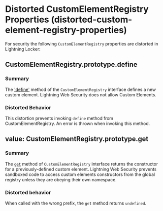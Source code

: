 # Distorted CustomElementRegistry Properties (distorted-custom-element-registry-properties)

For security the following `CustomElementRegistry` properties are distorted in Lightning Locker:

<!-- START generated embed: @locker/distortion/src/CustomElementRegistry/docs/define-value.md -->
## CustomElementRegistry.prototype.define

### Summary
The ['define'](https://developer.mozilla.org/en-US/docs/Web/API/CustomElementRegistry/define) method of the `CustomElementRegistry` interface defines a new custom element. Lightning Web Security does not allow Custom Elements.

### Distorted Behavior

This distortion prevents invoking `define` method from CustomElementRegistry. An error is thrown when invoking this method.
<!-- END generated embed, please keep comment -->

<!-- START generated embed: @locker/distortion/src/CustomElementRegistry/docs/get-value.md -->
## value: CustomElementRegistry.prototype.get

### Summary
The [`get`](https://developer.mozilla.org/en-US/docs/Web/API/CustomElementRegistry/get) method of `CustomElementRegistry` interface returns the constructor for a previously-defined custom element. Lightning Web Security prevents sandboxed code to access custom elements constructors from the global registry unless they are obeying their own namespace.

### Distorted behavior
When called with the wrong prefix, the `get` method returns `undefined`.
<!-- END generated embed, please keep comment -->
